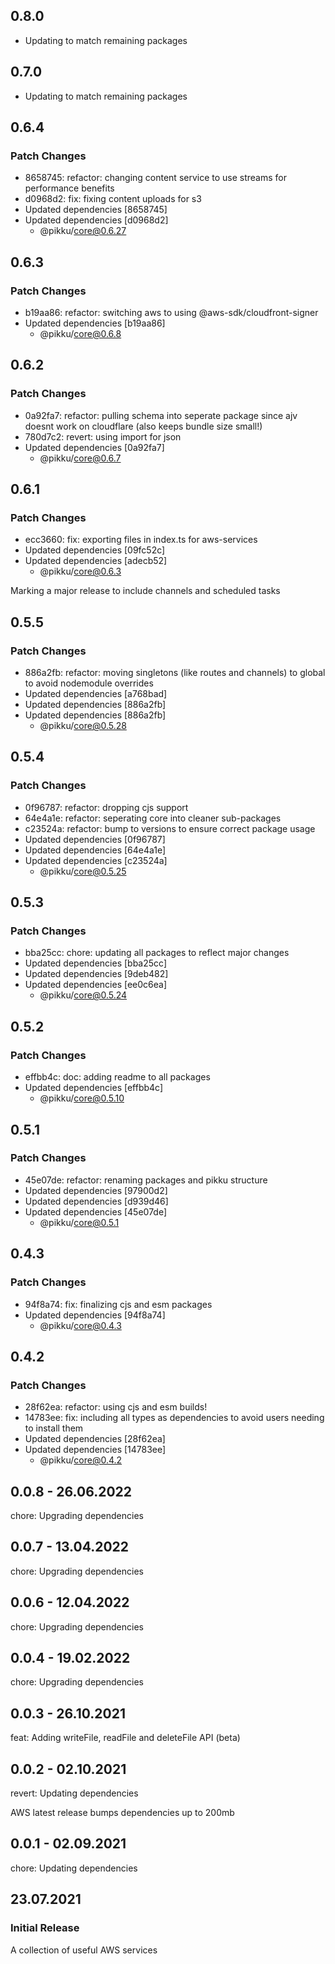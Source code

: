## 0.8.0

- Updating to match remaining packages

## 0.7.0

- Updating to match remaining packages

## 0.6.4

### Patch Changes

- 8658745: refactor: changing content service to use streams for performance benefits
- d0968d2: fix: fixing content uploads for s3
- Updated dependencies [8658745]
- Updated dependencies [d0968d2]
  - @pikku/core@0.6.27

## 0.6.3

### Patch Changes

- b19aa86: refactor: switching aws to using @aws-sdk/cloudfront-signer
- Updated dependencies [b19aa86]
  - @pikku/core@0.6.8

## 0.6.2

### Patch Changes

- 0a92fa7: refactor: pulling schema into seperate package since ajv doesnt work on cloudflare (also keeps bundle size small!)
- 780d7c2: revert: using import for json
- Updated dependencies [0a92fa7]
  - @pikku/core@0.6.7

## 0.6.1

### Patch Changes

- ecc3660: fix: exporting files in index.ts for aws-services
- Updated dependencies [09fc52c]
- Updated dependencies [adecb52]
  - @pikku/core@0.6.3

Marking a major release to include channels and scheduled tasks

## 0.5.5

### Patch Changes

- 886a2fb: refactor: moving singletons (like routes and channels) to global to avoid nodemodule overrides
- Updated dependencies [a768bad]
- Updated dependencies [886a2fb]
- Updated dependencies [886a2fb]
  - @pikku/core@0.5.28

## 0.5.4

### Patch Changes

- 0f96787: refactor: dropping cjs support
- 64e4a1e: refactor: seperating core into cleaner sub-packages
- c23524a: refactor: bump to versions to ensure correct package usage
- Updated dependencies [0f96787]
- Updated dependencies [64e4a1e]
- Updated dependencies [c23524a]
  - @pikku/core@0.5.25

## 0.5.3

### Patch Changes

- bba25cc: chore: updating all packages to reflect major changes
- Updated dependencies [bba25cc]
- Updated dependencies [9deb482]
- Updated dependencies [ee0c6ea]
  - @pikku/core@0.5.24

## 0.5.2

### Patch Changes

- effbb4c: doc: adding readme to all packages
- Updated dependencies [effbb4c]
  - @pikku/core@0.5.10

## 0.5.1

### Patch Changes

- 45e07de: refactor: renaming packages and pikku structure
- Updated dependencies [97900d2]
- Updated dependencies [d939d46]
- Updated dependencies [45e07de]
  - @pikku/core@0.5.1

## 0.4.3

### Patch Changes

- 94f8a74: fix: finalizing cjs and esm packages
- Updated dependencies [94f8a74]
  - @pikku/core@0.4.3

## 0.4.2

### Patch Changes

- 28f62ea: refactor: using cjs and esm builds!
- 14783ee: fix: including all types as dependencies to avoid users needing to install them
- Updated dependencies [28f62ea]
- Updated dependencies [14783ee]
  - @pikku/core@0.4.2

## 0.0.8 - 26.06.2022

chore: Upgrading dependencies

## 0.0.7 - 13.04.2022

chore: Upgrading dependencies

## 0.0.6 - 12.04.2022

chore: Upgrading dependencies

## 0.0.4 - 19.02.2022

chore: Upgrading dependencies

## 0.0.3 - 26.10.2021

feat: Adding writeFile, readFile and deleteFile API (beta)

## 0.0.2 - 02.10.2021

revert: Updating dependencies

AWS latest release bumps dependencies up to 200mb

## 0.0.1 - 02.09.2021

chore: Updating dependencies

## 23.07.2021

### Initial Release

A collection of useful AWS services
